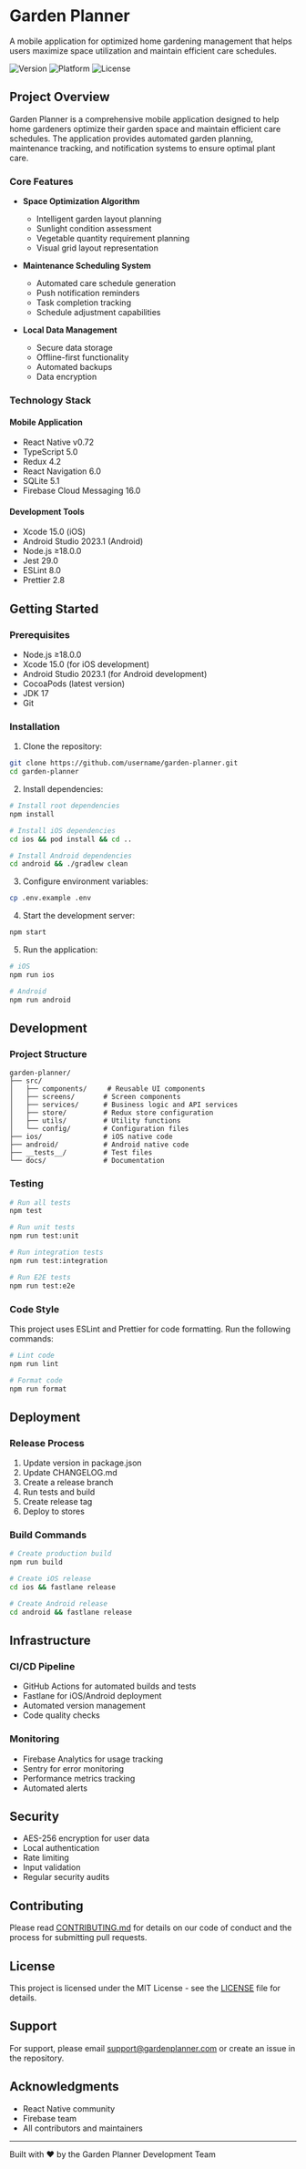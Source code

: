 # Garden Planner

A mobile application for optimized home gardening management that helps users maximize space utilization and maintain efficient care schedules.

![Version](https://img.shields.io/badge/version-1.0.0-blue)
![Platform](https://img.shields.io/badge/platform-iOS%20%7C%20Android-green)
![License](https://img.shields.io/badge/license-MIT-yellow)

## Project Overview

Garden Planner is a comprehensive mobile application designed to help home gardeners optimize their garden space and maintain efficient care schedules. The application provides automated garden planning, maintenance tracking, and notification systems to ensure optimal plant care.

### Core Features

- **Space Optimization Algorithm**
  - Intelligent garden layout planning
  - Sunlight condition assessment
  - Vegetable quantity requirement planning
  - Visual grid layout representation

- **Maintenance Scheduling System**
  - Automated care schedule generation
  - Push notification reminders
  - Task completion tracking
  - Schedule adjustment capabilities

- **Local Data Management**
  - Secure data storage
  - Offline-first functionality
  - Automated backups
  - Data encryption

### Technology Stack

#### Mobile Application
- React Native v0.72
- TypeScript 5.0
- Redux 4.2
- React Navigation 6.0
- SQLite 5.1
- Firebase Cloud Messaging 16.0

#### Development Tools
- Xcode 15.0 (iOS)
- Android Studio 2023.1 (Android)
- Node.js ≥18.0.0
- Jest 29.0
- ESLint 8.0
- Prettier 2.8

## Getting Started

### Prerequisites

- Node.js ≥18.0.0
- Xcode 15.0 (for iOS development)
- Android Studio 2023.1 (for Android development)
- CocoaPods (latest version)
- JDK 17
- Git

### Installation

1. Clone the repository:
```bash
git clone https://github.com/username/garden-planner.git
cd garden-planner
```

2. Install dependencies:
```bash
# Install root dependencies
npm install

# Install iOS dependencies
cd ios && pod install && cd ..

# Install Android dependencies
cd android && ./gradlew clean
```

3. Configure environment variables:
```bash
cp .env.example .env
```

4. Start the development server:
```bash
npm start
```

5. Run the application:
```bash
# iOS
npm run ios

# Android
npm run android
```

## Development

### Project Structure
```
garden-planner/
├── src/
│   ├── components/     # Reusable UI components
│   ├── screens/       # Screen components
│   ├── services/      # Business logic and API services
│   ├── store/         # Redux store configuration
│   ├── utils/         # Utility functions
│   └── config/        # Configuration files
├── ios/               # iOS native code
├── android/           # Android native code
├── __tests__/         # Test files
└── docs/              # Documentation
```

### Testing

```bash
# Run all tests
npm test

# Run unit tests
npm run test:unit

# Run integration tests
npm run test:integration

# Run E2E tests
npm run test:e2e
```

### Code Style

This project uses ESLint and Prettier for code formatting. Run the following commands:

```bash
# Lint code
npm run lint

# Format code
npm run format
```

## Deployment

### Release Process

1. Update version in package.json
2. Update CHANGELOG.md
3. Create a release branch
4. Run tests and build
5. Create release tag
6. Deploy to stores

### Build Commands

```bash
# Create production build
npm run build

# Create iOS release
cd ios && fastlane release

# Create Android release
cd android && fastlane release
```

## Infrastructure

### CI/CD Pipeline

- GitHub Actions for automated builds and tests
- Fastlane for iOS/Android deployment
- Automated version management
- Code quality checks

### Monitoring

- Firebase Analytics for usage tracking
- Sentry for error monitoring
- Performance metrics tracking
- Automated alerts

## Security

- AES-256 encryption for user data
- Local authentication
- Rate limiting
- Input validation
- Regular security audits

## Contributing

Please read [CONTRIBUTING.md](CONTRIBUTING.md) for details on our code of conduct and the process for submitting pull requests.

## License

This project is licensed under the MIT License - see the [LICENSE](LICENSE) file for details.

## Support

For support, please email support@gardenplanner.com or create an issue in the repository.

## Acknowledgments

- React Native community
- Firebase team
- All contributors and maintainers

---
Built with ❤️ by the Garden Planner Development Team